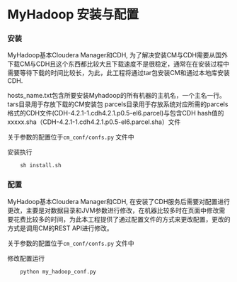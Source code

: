 # MyHadoop 安装与配置

### 安装       

MyHadoop基本Cloudera Manager和CDH, 为了解决安装CM与CDH需要从国外下载CM与CDH且这个东西都比较大且下载速度不是很稳定，通常在在安装过程中需要等待下载的时间比较长，为此，此工程将通过tar包安装CM和通过本地库安装CDH.

hosts_name.txt包含所要安装Myhadoop的所有机器的主机名，一个主名一行。
tars目录用于存放下载的CM安装包
parcels目录用于存放系统对应所需的parcels格式的CDH文件(CDH-4.2.1-1.cdh4.2.1.p0.5-el6.parcel)与包含CDH hash值的xxxxx.sha（CDH-4.2.1-1.cdh4.2.1.p0.5-el6.parcel.sha）文件

关于参数的配置位于`cm_conf/confs.py` 文件中

安装执行

        sh install.sh


### 配置        

MyHadoop基本Cloudera Manager和CDH, 在安装了CDH服务后需要对配置进行更改，主要是对数据目录和JVM参数进行修改，在机器比较多时在页面中修改需要花费比较多的时间，为此本工程提供了通过配置文件的方式来更改配置，更改的方式是调用CM的REST API进行修改。

关于参数的配置位于`cm_conf/confs.py` 文件中

修改配置运行            

        python my_hadoop_conf.py